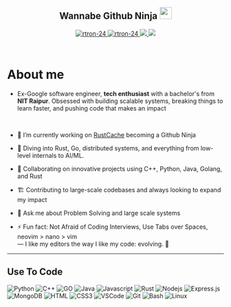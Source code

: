 <h2 align="center">
  Wannabe Github Ninja
  <img src="https://media.giphy.com/media/hvRJCLFzcasrR4ia7z/giphy.gif" width="28">
</h2>

<p align="center">
 <a href="https://leetcode.com/r-tron19/" target="blank">
  <img src="https://img.shields.io/badge/dynamic/json?style=for-the-badge&labelColor=black&color=%23ffa116&label=Solved&query=solvedOverTotal&url=https%3A%2F%2Fleetcode-badge.vercel.app%2Fapi%2Fusers%2Fr-tron19&logo=leetcode&logoColor=yellow" alt="rtron-24" />
 </a>
 <a href="https://www.linkedin.com/in/pro-coder-roshu/" target="_blank">
  <img src="https://img.shields.io/badge/LinkedIn-0077B5?style=for-the-badge&logo=linkedin&logoColor=white" alt="rtron-24"/>
 </a>
 <!-- <a href="https://dev.to/rtron-24" target="_blank">
  <img src="https://img.shields.io/badge/dev.to-0A0A0A?style=for-the-badge&logo=dev.to&logoColor=white" alt="rtron-24" />
 </a> -->
 <a href="https://twitter.com/procoder9973" target="_blank">
  <img src="https://img.shields.io/badge/Twitter-1DA1F2?style=for-the-badge&logo=twitter&logoColor=white" />
 </a> 
  <a href="https://github.com/antonkomarev/github-profile-views-counter">
  <img src="https://komarev.com/ghpvc/?username=github-roushan&style=for-the-badge&color=blue">
</a>
</p>
<br />


# About me

* Ex-Google software engineer, **tech enthusiast** with a bachelor's from **NIT Raipur**. Obsessed with building scalable systems, breaking things to learn faster, and pushing code that makes an impact

  <br>
  
* 🔭 I’m currently working on [RustCache](https://github.com/ForgeOfCreationX/RustCache) becoming a Github Ninja
* 🌱 Diving into Rust, Go, distributed systems, and everything from low-level internals to AI/ML.
* 👯 Collaborating on innovative projects using C++, Python, Java, Golang, and Rust
* 🏗️ Contributing to large-scale codebases and always looking to expand my impact
* 💬 Ask me about Problem Solving and large scale systems
* ⚡ Fun fact: Not Afraid of Coding Interviews, Use Tabs over Spaces, neovim > nano > vim <br>
  — I like my editors the way I like my code: evolving. 🦋

---

## Use To Code

![Python](https://img.shields.io/badge/Python-3776AB?style=for-the-badge&logo=python)
![C++](https://img.shields.io/badge/C++-00009F.svg?style=for-the-badge&logo=c%2B%2B)
![GO](https://img.shields.io/badge/Go-00ADD8?logo=Go&logoColor=white&style=for-the-badge)
![Java](https://img.shields.io/badge/Java-007396?style=for-the-badge&logo=openjdk)
![Javascript](https://img.shields.io/badge/Javascript-F0DB4F?style=for-the-badge&labelColor=black&logo=javascript&logoColor=F0DB4F)
![Rust](https://img.shields.io/badge/Rust-000000?style=for-the-badge&logo=rust)
![Nodejs](https://img.shields.io/badge/Nodejs-3C873A?style=for-the-badge&labelColor=black&logo=node.js&logoColor=3C873A)
![Express.js](https://img.shields.io/badge/Express.js-000000?style=for-the-badge&logo=express&logoColor=white)
![MongoDB](https://img.shields.io/badge/MongoDB-4EA94B?style=for-the-badge&logo=mongodb&logoColor=white)
![HTML](https://img.shields.io/badge/HTML5-E34F26?style=for-the-badge&logo=html5&logoColor=white)
![CSS3](https://img.shields.io/badge/CSS3-1572B6?style=for-the-badge&logo=css3&logoColor=white)
![VSCode](https://img.shields.io/badge/Visual_Studio-0078d7?style=for-the-badge&logo=visual%20studio%20code&logoColor=white)
![Git](https://img.shields.io/badge/Git-F05032?style=for-the-badge&logo=git&logoColor=white)
![Bash](https://img.shields.io/badge/Shell-Bash-4EAA25?style=for-the-badge&logo=bash)
![Linux](https://img.shields.io/badge/OS-Linux-FCC624?style=for-the-badge&logo=linux)

<br/>

<!--  This will be added with either contributions or self made projects
![Typescript](https://img.shields.io/badge/Typescript-007acc?style=for-the-badge&labelColor=black&logo=typescript&logoColor=007acc)
![React](https://img.shields.io/badge/-React-61DBFB?style=for-the-badge&labelColor=black&logo=react&logoColor=61DBFB)
![Next.js](https://img.shields.io/badge/next.js-000000?style=for-the-badge&logo=nextdotjs&logoColor=white)
![Tailwind](https://img.shields.io/badge/Tailwind_CSS-092749?style=for-the-badge&logo=tailwindcss&logoColor=06B6D4&labelColor=000000)
![Bootstrap](https://img.shields.io/badge/Bootstrap-563D7C?style=for-the-badge&logo=bootstrap&logoColor=white)
![Redux](https://img.shields.io/badge/Redux-593D88?style=for-the-badge&logo=redux&logoColor=white)
-->
